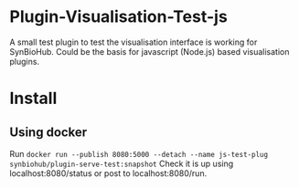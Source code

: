 # Plugin-Visualisation-Test-js
A small test plugin to test the visualisation interface is working for SynBioHub. Could be the basis for javascript (Node.js) based visualisation plugins.

# Install
## Using docker
Run `docker run --publish 8080:5000 --detach --name js-test-plug synbiohub/plugin-serve-test:snapshot`
Check it is up using localhost:8080/status or post to localhost:8080/run.
